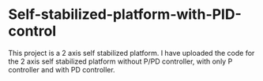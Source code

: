 # Self-stabilized-platform-with-PID-control
  This project is a 2 axis self stabilized platform. I have uploaded the code for the 2 axis self stabilized platform without P/PD controller, with only P controller 
  and with PD controller.
